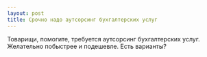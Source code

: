 ```yaml
---
layout: post 
title: Срочно надо аутсорсинг бухгалтерских услуг 
--- 
```

Товарищи, помогите, требуется аутсорсинг бухгалтерских услуг. Желательно побыстрее и подешевле. Есть варианты?